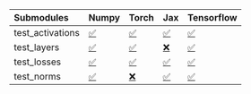 | Submodules       | Numpy                                                                                                                           | Torch                                                                                                                           | Jax                                                                                                                             | Tensorflow                                                                                                                      |
|:-----------------|:--------------------------------------------------------------------------------------------------------------------------------|:--------------------------------------------------------------------------------------------------------------------------------|:--------------------------------------------------------------------------------------------------------------------------------|:--------------------------------------------------------------------------------------------------------------------------------|
| test_activations | <a href="https://github.com/unifyai/ivy/runs/7818459437?check_suite_focus=true" rel="noopener noreferrer" target="_blank">✅</a> | <a href="https://github.com/unifyai/ivy/runs/7818459556?check_suite_focus=true" rel="noopener noreferrer" target="_blank">✅</a> | <a href="https://github.com/unifyai/ivy/runs/7818459671?check_suite_focus=true" rel="noopener noreferrer" target="_blank">✅</a> | <a href="https://github.com/unifyai/ivy/runs/7818459762?check_suite_focus=true" rel="noopener noreferrer" target="_blank">✅</a> |
| test_layers      | <a href="https://github.com/unifyai/ivy/runs/7818459463?check_suite_focus=true" rel="noopener noreferrer" target="_blank">✅</a> | <a href="https://github.com/unifyai/ivy/runs/7818459587?check_suite_focus=true" rel="noopener noreferrer" target="_blank">✅</a> | <a href="https://github.com/unifyai/ivy/runs/7818459697?check_suite_focus=true" rel="noopener noreferrer" target="_blank">❌</a> | <a href="https://github.com/unifyai/ivy/runs/7818459781?check_suite_focus=true" rel="noopener noreferrer" target="_blank">✅</a> |
| test_losses      | <a href="https://github.com/unifyai/ivy/runs/7818459485?check_suite_focus=true" rel="noopener noreferrer" target="_blank">✅</a> | <a href="https://github.com/unifyai/ivy/runs/7818459610?check_suite_focus=true" rel="noopener noreferrer" target="_blank">✅</a> | <a href="https://github.com/unifyai/ivy/runs/7818459722?check_suite_focus=true" rel="noopener noreferrer" target="_blank">✅</a> | <a href="https://github.com/unifyai/ivy/runs/7818459807?check_suite_focus=true" rel="noopener noreferrer" target="_blank">✅</a> |
| test_norms       | <a href="https://github.com/unifyai/ivy/runs/7818459523?check_suite_focus=true" rel="noopener noreferrer" target="_blank">✅</a> | <a href="https://github.com/unifyai/ivy/runs/7818459634?check_suite_focus=true" rel="noopener noreferrer" target="_blank">❌</a> | <a href="https://github.com/unifyai/ivy/runs/7818459741?check_suite_focus=true" rel="noopener noreferrer" target="_blank">✅</a> | <a href="https://github.com/unifyai/ivy/runs/7818459836?check_suite_focus=true" rel="noopener noreferrer" target="_blank">✅</a> |
